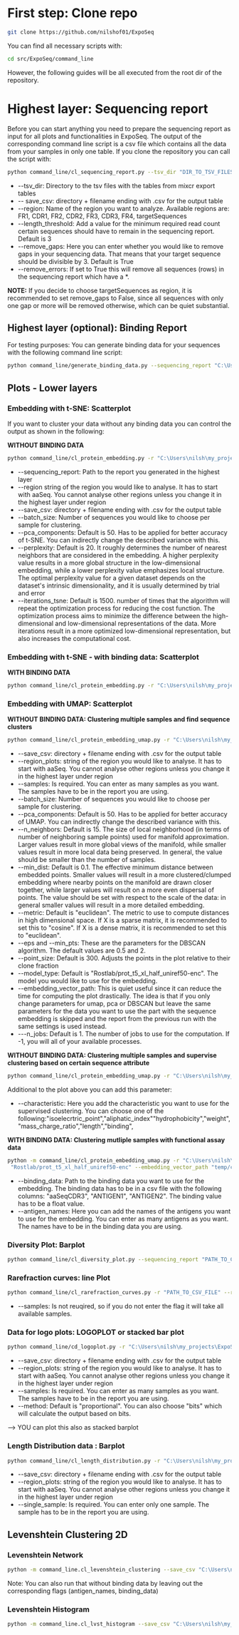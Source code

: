 
# First step: Clone repo

```bash
git clone https://github.com/nilshof01/ExpoSeq
```

You can find all necessary scripts with:

```bash
cd src/ExpoSeq/command_line
```

However, the following guides will be all executed from the root dir of the repository.


# Highest layer: Sequencing report

Before you can start anything you need to prepare the sequencing report as input for all plots and functionalities in ExpoSeq. The output of the corresponding command line script is a csv file which contains all the data from your samples in only one table. If you clone the repository you can call the script with:

```bash
python command_line/cl_sequencing_report.py --tsv_dir "DIR_TO_TSV_FILES" --save_csv "C:\Users\nilsh\my_projects\ExpoSeq\tmp_test\test_report.csv" --region "CDR3"

```

- --tsv_dir: Directory to the tsv files with the tables from mixcr export tables
- -- save_csv: directory + filename ending with .csv for the output table
- --region: Name of the region you want to analyze. Available regions are: FR1, CDR1, FR2, CDR2, FR3, CDR3, FR4, targetSequences
- --length_threshold: Add a value for the minimum required read count certain sequences should have to remain in the sequencing report. Default is 3
- --remove_gaps: Here you can enter whether you would like to remove gaps in your sequencing data. That means that your target sequence should be divisible by 3. Default is True
- --remove_errors: If set to True this will remove all sequences (rows) in the sequencing report which have a *.

**NOTE:** If you decide to choose targetSequences as region, it is recommended to set remove_gaps to False, since all sequences with only one gap or more will be removed otherwise, which can be quiet substantial.

## Highest layer (optional): Binding Report

For testing purposes: You can generate binding data for your sequences with the following command line script:

```bash
python command_line/generate_binding_data.py --sequencing_report "C:\Users\nilsh\my_projects\ExpoSeq\tmp_test\test_report.csv" --save_csv "C:\Users\nilsh\my_projects\ExpoSeq\tmp_test\binding_data_test.csv" --samples "GeneMind_TRABkit_DNA77_300ng_repl1_L01_R1_001" "GeneMind_TRABkit_DNA80_300ng_repl1_L01_R1_001"
```


## Plots - Lower layers

### Embedding with t-SNE: Scatterplot

If you want to cluster your data without any binding data you can control the output as shown in the following:

**WITHOUT BINDING DATA**

```bash
python command_line/cl_protein_embedding.py -r "C:\Users\nilsh\my_projects\ExpoSeq\tmp_test\test_report.csv" --save_csv "C:\Users\nilsh\my_projects\ExpoSeq\tmp_test\embedding_umap_test.csv" --region_plots "aaSeqCDR3" --samples "GeneMind_TRABkit_DNA77_300ng_repl1_L01_R1_001" "GeneMind_TRABkit_DNA80_300ng_repl1_L01_R1_001" --batch_size 100 --pca_components 50 --perplexity 25 --iterations_tsne 252 --model_type "Rostlab/prot_t5_xl_half_uniref50-enc" --embedding_vector_path "temp/current_array.npz" --eps 0.1 --min_pts 2    
```

- --sequencing_report: Path to the report you generated in the highest layer
- --region string of the region you would like to analyse. It has to start with aaSeq. You cannot analyse other regions unless you change it in the highest layer under region
- --save_csv: directory + filename ending with .csv for the output table
- --batch_size: Number of sequences you would like to choose per sample for clustering.
- --pca_components: Default is 50. Has to be applied for better accuracy of t-SNE. You can indirectly change the described variance with this.
- --perplexity: Default is 20. It roughly determines the number of nearest neighbors that are considered in the embedding. A higher perplexity value results in a more global structure in the low-dimensional embedding, while a lower perplexity value emphasizes local structure. The optimal perplexity value for a given dataset depends on the dataset's intrinsic dimensionality, and it is usually determined by trial and error
- --iterations_tsne: Default is 1500. number of times that the algorithm will repeat the optimization process for reducing the cost function. The optimization process aims to minimize the difference between the high-dimensional and low-dimensional representations of the data. More iterations result in a more optimized low-dimensional representation, but also increases the computational cost.

### Embedding with t-SNE - with binding data: Scatterplot

**WITH BINDING DATA**

```bash
python command_line/cl_protein_embedding.py -r "C:\Users\nilsh\my_projects\ExpoSeq\tmp_test\test_report.csv" --save_csv "C:\Users\nilsh\my_projects\ExpoSeq\tmp_test\embedding_umap_test.csv" --region_plots "aaSeqCDR3" --samples "GeneMind_TRABkit_DNA77_300ng_repl1_L01_R1_001" "GeneMind_TRABkit_DNA80_300ng_repl1_L01_R1_001" --batch_size 100 --pca_components 50 --perplexity 25 --iterations_tsne 252 --model_type "Rostlab/prot_t5_xl_half_uniref50-enc" --embedding_vector_path "temp/current_array.npz" --eps 0.1 --min_pts 2 --binding_data "C:\Users\nilsh\my_projects\ExpoSeq\tmp_test\binding_data_test.csv" --antigen_names "Antigen 1"   
```

### Embedding with UMAP: Scatterplot

**WITHOUT BINDING DATA: Clustering multiple samples and find sequence clusters**


```bash
python command_line/cl_protein_embedding_umap.py -r "C:\Users\nilsh\my_projects\ExpoSeq\tmp_test\test_report.csv" --save_csv "C:\Users\nilsh\my_projects\ExpoSeq\tmp_test\embedding_umap_test.csv" --region_plots "aaSeqCDR3" --samples "GeneMind_TRABkit_DNA77_300ng_repl1_L01_R1_001" "GeneMind_TRABkit_DNA80_300ng_repl1_L01_R1_001" --batch_size 100 --pca_components 50 --n_neighbors 25 --min_dist 0.1 --metric "euclidean" --eps 0.5 --min_pts 2 --point_size 300 --model_type "Rostlab/prot_t5_xl_half_uniref50-enc" --embedding_vector_path "temp/current_array.npz" --n_jobs 1
```

- --save_csv: directory + filename ending with .csv for the output table
- --region_plots: string of the region you would like to analyse. It has to start with aaSeq. You cannot analyse other regions unless you change it in the highest layer under region
- --samples: Is required. You can enter as many samples as you want. The samples have to be in the report you are using.
- --batch_size: Number of sequences you would like to choose per sample for clustering.
- --pca_components: Default is 50. Has to be applied for better accuracy of UMAP. You can indirectly change the described variance with this.
- --n_neighbors: Default is 15. The size of local neighborhood (in terms of number of neighboring sample points) used for manifold approximation. Larger values result in more global views of the manifold, while smaller values result in more local data being preserved. In general, the value should be smaller than the number of samples.
- --min_dist: Default is 0.1. The effective minimum distance between embedded points. Smaller values will result in a more clustered/clumped embedding where nearby points on the manifold are drawn closer together, while larger values will result on a more even dispersal of points. The value should be set with respect to the scale of the data: in general smaller values will result in a more detailed embedding.
- --metric: Default is "euclidean". The metric to use to compute distances in high dimensional space. If X is a sparse matrix, it is recommended to set this to "cosine". If X is a dense matrix, it is recommended to set this to "euclidean".
- --eps and --min_pts: These are the parameters for the DBSCAN algorithm. The default values are 0.5 and 2. 
- --point_size: Default is 300. Adjusts the points in the plot relative to their clone fraction
- --model_type: Default is "Rostlab/prot_t5_xl_half_uniref50-enc". The model you would like to use for the embedding. 
- --embedding_vector_path: This is quiet useful since it can reduce the time for computing the plot drastically. The idea is that if you only change parameters for umap, pca or DBSCAN but leave the same parameters for the data you want to use the part with the sequence embedding is skipped and the report from the previous run with the same settings is used instead.
- ---n_jobs: Default is 1. The number of jobs to use for the computation. If -1, you will all of your available processes.

**WITHOUT BINDING DATA: Clustering multiple samples and supervise clustering based on certain sequence attribute**

```bash
python command_line/cl_protein_embedding_umap.py -r "C:\Users\nilsh\my_projects\ExpoSeq\tmp_test\test_report.csv" --save_csv "C:\Users\nilsh\my_projects\ExpoSeq\tmp_test\embedding_umap_test.csv" --region_plots "aaSeqCDR3" --samples "GeneMind_TRABkit_DNA77_300ng_repl1_L01_R1_001" "GeneMind_TRABkit_DNA80_300ng_repl1_L01_R1_001" --batch_size 100 --pca_components 50 --n_neighbors 25 --min_dist 0.1 --metric "euclidean" --eps 0.5 --min_pts 2 --point_size 300 --model_type "Rostlab/prot_t5_xl_half_uniref50-enc" --embedding_vector_path "temp/current_array.npz" --n_jobs 1 --characteristic "length"
```
Additional to the plot above you can add this parameter:

- --characteristic: Here you add the characteristic you want to use for the supervised clustering. You can choose one of the following:"isoelecrtric_point","aliphatic_index""hydrophobicity","weight","mass_charge_ratio","length","binding",

**WITH BINDING DATA: Clustering mutliple samples with functional assay data**

```bash
python -m command_line/cl_protein_embedding_umap.py -r "C:\Users\nilsh\my_projects\ExpoSeq\tmp_test\test_report.csv" --save_csv "C:\Users\nilsh\my_projects\ExpoSeq\tmp_test\embedding_umap_test.csv" --region_plots "aaSeqCDR3" --samples "GeneMind_TRABkit_DNA77_300ng_repl1_L01_R1_001" "GeneMind_TRABkit_DNA80_300ng_repl1_L01_R1_001" --batch_size 100 --pca_components 50 --n_neighbors 25 --min_dist 0.1 --metric "euclidean" --eps 0.5 --min_pts 2 --point_size 300 --model_type
 "Rostlab/prot_t5_xl_half_uniref50-enc" --embedding_vector_path "temp/current_array.npz" --n_jobs 1 --binding_data "C:\Users\nilsh\my_projects\ExpoSeq\tmp_test\binding_data_test.csv" --antigen_names "Antigen 1"
```

- --binding_data: Path to the binding data you want to use for the embedding. The binding data has to be in a csv file with the following columns: "aaSeqCDR3", "ANTIGEN1", "ANTIGEN2". The binding value has to be a float value.
- --antigen_names: Here you can add the names of the antigens you want to use for the embedding. You can enter as many antigens as you want. The names have to be in the binding data you are using.


### Diversity Plot: Barplot

```bash
python command_line/cl_diversity_plot.py --sequencing_report "PATH_TO_CSV_FILE" --region "aaSeqCDR3" --save_csv "OUTPUT_FILENAME"
```


### Rarefraction curves: line Plot

```bash
python command_line/cl_rarefraction_curves.py -r "PATH_TO_CSV_FILE" --region_plots "aaSeqCDR3" --save_csv "OUTPUT_FILENAME" --samples "SAMPLE_NAME1" "SAMPLE_NAME2"
```

- --samples: Is not reuqired, so if you do not enter the flag it will take all available samples.

### Data for logo plots: LOGOPLOT or stacked bar plot

```bash
python command_line/cd_logoplot.py -r "C:\Users\nilsh\my_projects\ExpoSeq\tmp_test\test_report.csv" --save_csv "C:\Users\nilsh\my_projects\ExpoSeq\tmp_test\logoplot_test.csv" --region_plots "aaSeqCDR3" --samples "GeneMind_TRABkit_DNA77_300ng_repl1_L01_R1_001" --method "proportional"
```

- --save_csv: directory + filename ending with .csv for the output table
- --region_plots: string of the region you would like to analyse. It has to start with aaSeq. You cannot analyse other regions unless you change it in the highest layer under region
- --samples: Is required. You can enter as many samples as you want. The samples have to be in the report you are using.
- --method: Default is "proportional". You can also choose "bits" which will calculate the output based on bits.

--> YOU can plot this also as stacked barplot

### Length Distribution data : Barplot

```bash
python command_line/cl_length_distribution.py -r "C:\Users\nilsh\my_projects\ExpoSeq\tmp_test\test_report.csv" --save_csv "C:\Users\nilsh\my_projects\ExpoSeq\tmp_test\length_distribution_test.csv" --region_plots "aaSeqCDR3" --single_sample "GeneMind_TRABkit_DNA77_300ng_repl1_L01_R1_001"
```

- --save_csv: directory + filename ending with .csv for the output table
- --region_plots: string of the region you would like to analyse. It has to start with aaSeq. You cannot analyse other regions unless you change it in the highest layer under region
- --single_sample: Is required. You can enter only one sample. The sample has to be in the report you are using.


## Levenshtein Clustering 2D

### Levenshtein Network

```bash
python -m command_line.cl_levenshtein_clustering --save_csv "C:\Users\nilsh\my_projects\ExpoSeq\tmp_test\levenshtein_2d.csv" --region_plots "aaSeqCDR3" --samples "GeneMind_TRABkit_DNA77_300ng_repl1_L01_R1_001" -r "C:\Users\nilsh\my_projects\ExpoSeq\tmp_test\test_report.csv" --batch_size 100 --binding_data "C:\Users\nilsh\my_projects\ExpoSeq\tmp_test\binding_data_test.csv" --antigen_names "Antigen 1
```
Note: You can also run that without binding data by leaving out the corresponding flags (antigen_names, binding_data)

### Levenshtein Histogram

```bash
python -m command_line.cl_lvst_histogram --save_csv "C:\Users\nilsh\my_projects\ExpoSeq\tmp_test\levenshtein_dendro.csv" --region_plots "aaSeqCDR3" --samples "GeneMind_TRABkit_DNA77_300ng_repl1_L01_R1_001" -r "C:\Users\nilsh\my_projects\ExpoSeq\tmp_test\test_report.csv" --batch_size 200
```

